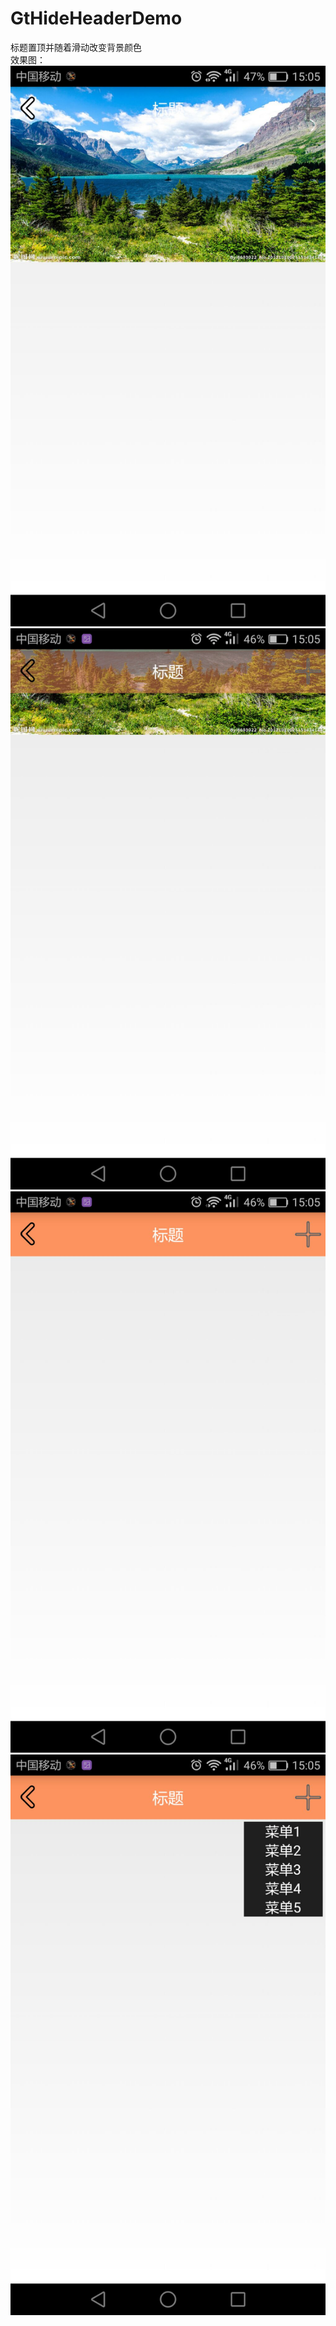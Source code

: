 # GtHideHeaderDemo
标题置顶并随着滑动改变背景颜色</br>
效果图：</br>
![image](https://github.com/TankSao/GtHideHeaderDemo/blob/master/ScreenShoot/img1.jpg)</br>
![image](https://github.com/TankSao/GtHideHeaderDemo/blob/master/ScreenShoot/img2.jpg)</br>
![image](https://github.com/TankSao/GtHideHeaderDemo/blob/master/ScreenShoot/img3.jpg)</br>
![image](https://github.com/TankSao/GtHideHeaderDemo/blob/master/ScreenShoot/img4.jpg)</br>
